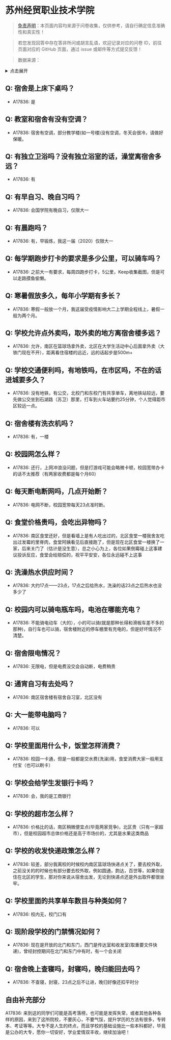 # 苏州经贸职业技术学院

> [免责声明](https://colleges.chat/#_3)：本页面内容均来源于问卷收集，仅供参考，请自行确定信息准确性和真实性！

> 若您发现回答中存在答非所问或胡言乱语，欢迎记录对应的问卷 ID，前往页面对应的 GitHub 页面，通过 issue 或邮件等方式提交反馈！

> 数据来源：

<details><summary>点击展开</summary>
<ul>
<li>A17836: 匿名 (2023 年 06 月)</li>
</ul>
</details>

## Q: 宿舍是上床下桌吗？

- A17836: 是

## Q: 教室和宿舍有没有空调？

- A17836: 宿舍有空调，部分教学楼(如一号楼)没有空调，冬天会很冷，请做好保暖。

## Q: 有独立卫浴吗？没有独立浴室的话，澡堂离宿舍多远？

- A17836: 有

## Q: 有早自习、晚自习吗？

- A17836: 会国学院有晚自习，仅限大一

## Q: 有晨跑吗？

- A17836: 有，早锻炼，我这一届（2020）仅限大一

## Q: 每学期跑步打卡的要求是多少公里，可以骑车吗？

- A17836: 之前大一有要求，每周四跑步打卡，5公里，Keep收集截图，但是可以走路摸鱼偷懒。

## Q: 寒暑假放多久，每年小学期有多长？

- A17836: 寒假一般放一个月，我这届受疫情影响大二上学期全程线上，暑假一般为两个月。

## Q: 学校允许点外卖吗，取外卖的地方离宿舍楼多远？

- A17836: 允许，南区在篮球场拿外卖，北区在大学生活动中心后面拿外卖（大铁门现在不开），距离看住宿楼的远近，远的话起步是500m+

## Q: 学校交通便利吗，有地铁吗，在市区吗，不在的话进城要多久？

- A17836: 没有地铁，有公交，北校门和东校门有共享单车，离地铁站较远，要先做公交坐到石湖路（苏卫）那里，打车到火车站要约25分钟，个人觉得距市区较远一点。

## Q: 宿舍楼有洗衣机吗？

- A17836: 有，一楼

## Q: 校园网怎么样？

- A17836: 还行，上网冲浪没问题，但是打游戏可能会略微卡顿，校园宽带办卡的话不太推荐（有两家收费都是每个月60）

## Q: 每天断电断网吗，几点开始断？

- A17836: 电网不断，校园宽带每天23点准时断。

## Q: 食堂价格贵吗，会吃出异物吗？

- A17836: 南区食堂还好，但是看墙上是有人吃出过的，北区食堂一楼我舍友吃出过发霉的里脊肉，食堂阿姨看见后直接跑了，但是现在北区食堂一楼换了一家，后来关门了（估计是没生意），总之小心为上，各位如果倒霉碰上这事建议投诉反应，食堂会给赔偿的，祝平平安安，各位永远碰不上这事

## Q: 洗澡热水供应时间？

- A17836: 大约17点——23点，17点之后给热水，洗澡的话23点之后热水也没多少了

## Q: 校园内可以骑电瓶车吗，电池在哪能充电？

- A17836: 不能骑电动车（大的），小的可以骑(就是那种长得和滑板车差不多的那种)，自行车也可以骑，宿舍楼附近的停车棚里有充电的，但是好坏情况不清楚。

## Q: 宿舍限电情况？

- A17836: 无限电，但是电费没交会自动断，电费稍贵

## Q: 通宵自习有去处吗？

- A17836: 南区宿舍楼有宿舍自习室，北区没有

## Q: 大一能带电脑吗？

- A17836: 可以

## Q: 学校里面用什么卡，饭堂怎样消费？

- A17836: 校园一卡通，但是一般都是交水费(洗澡)用，食堂消费大家一般用支付宝（也可以刷卡）

## Q: 学校会给学生发银行卡吗？

- A17836: 会，我的是工商银行

## Q: 学校的超市怎么样？

- A17836: 价格比的话，南区稍微便宜点(毕竟两家竞争)，北区贵（只有一家超市），但是校园超市总体价格还是高于市场价的，尤其是水果这类商品

## Q: 学校的收发快递政策怎么样？

- A17836: 较差，部分我离校的时候校内南区篮球场快递点关了，要去校外取，之前没关的的时候也有部分要去校外取，例如圆通，韵达，百世等，如果你是住在北区的学生，那对你来说从宿舍出发，无论到快递点还是外出取件都很坐牢。

## Q: 学校里面的共享单车数目与种类如何？

- A17836: 校内无，校门口有

## Q: 现阶段学校的门禁情况如何？

- A17836: 现在是开放的北门和东门，西门是传达室和收发室(取重要文件快递)，曾经封控期间在北门和东门中有时，有一个会关闭

## Q: 宿舍晚上查寝吗，封寝吗，晚归能回去吗？

- A17836: 不查寝，封寝，23点之后不让进，晚归好像还扣平时分

## 自由补充部分

A17836: 来到这的同学们可能是高考落榜，也可能是发挥失常，或者其他各种各样的原因，来到了这所院校，不要灰心，不要气馁，提升学历的方法有很多，专转本、考证等等。大专不是人生的终点，而且学校的基础设施比一些本科都好，毕竟是公办的大专，愿你一切安好，学业爱情双丰收，继续加油吧！